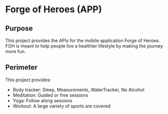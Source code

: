 # Forge of Heroes (APP)

## Purpose

This project provides the APIs for the mobile application Forge of Heroes. FOH is meant to help people live a healthier lifestyle by making the journey more fun.

## Perimeter

This project provides:

- Body tracker: Sleep, Measurements, WaterTracker, No Alcohol
- Meditation: Guided or free sessions
- Yoga: Follow along sessions
- Workout: A large variety of sports are covered
